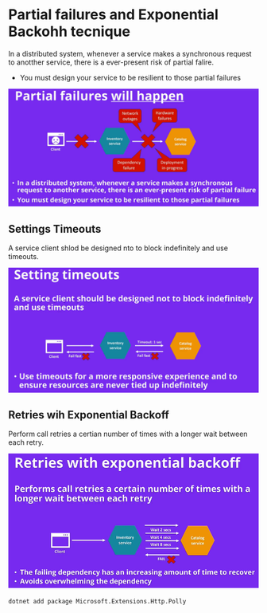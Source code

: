 # Partial failures and Exponential Backohh tecnique

In a distributed system, whenever a service makes a synchronous request to anotther service, there is a ever-present risk of partial falire.

* You must design your service to be resilient to those partial failures

<img src="../docs/images/partial-failures.PNG" alt="Partial Failures" />

## Settings Timeouts

A service client shlod be designed nto to block indefinitely and use timeouts.

<img src="../docs/images/setting-timeouts.PNG" alt="Setting Timeouts" />


## Retries wih Exponential Backoff

Perform call retries a certian number of times with a longer wait between each retry.

<img src="../docs/images/retries-with-exponential-backoff.PNG" alt="Retries with Exponential Backoff" />

```dotnet add package Microsoft.Extensions.Http.Polly```